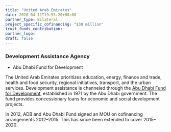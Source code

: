 ```yaml
---
title: "United Arab Emirates"
date: 2020-04-11T19:55:20+08:00
partner_type: Bilateral
project_specific_cofinancing: "$30 million"
trust_funds_contribution:
partner_logo:
draft: false
---
```


### Development Assistance Agency 

* Abu Dhabi Fund for Development 

The United Arab Emirates prioritizes education, energy, finance and trade, health and food security, regional initiatives, transport, and the urban services. Development assistance is channeled through the <a href="https://www.adfd.ae/english/Pages/Home.aspx" target="_blank">Abu Dhabi Fund for Development</a>, established in 1971 by the Abu Dhabi government. The fund provides concessionary loans for economic and social development projects. 

In 2012, ADB and Abu Dhabi Fund signed an MOU on cofinancing arrangements 2012–2015. This has since been extended to cover 2015–2020. 
